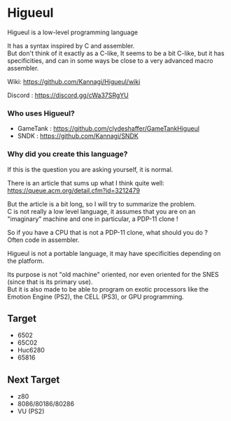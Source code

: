 # Higueul
Higueul is a low-level programming language

It has a syntax inspired by C and assembler.  
But don't think of it exactly as a C-like, It seems to be a bit C-like, but it has specificities, and can in some ways be close to a very advanced macro assembler. 

Wiki: https://github.com/Kannagi/Higueul/wiki

Discord : https://discord.gg/cWa37SRgYU

### Who uses Higueul?

- GameTank : https://github.com/clydeshaffer/GameTankHigueul
- SNDK : https://github.com/Kannagi/SNDK

### Why did you create this language?

If this is the question you are asking yourself, it is normal.  

There is an article that sums up what I think quite well:  
https://queue.acm.org/detail.cfm?id=3212479

But the article is a bit long, so I will try to summarize the problem.  
C is not really a low level language, it assumes that you are on an "imaginary" machine and one in particular, a PDP-11 clone !  

So if you have a CPU that is not a PDP-11 clone, what should you do ?  
Often code in assembler.  

Higueul is not a portable language, it may have specificities depending on the platform.  

Its purpose is not "old machine" oriented, nor even oriented for the SNES (since that is its primary use).  
But it is also made to be able to program on exotic processors like the Emotion Engine (PS2), the CELL (PS3), or GPU programming.  

## Target

- 6502
- 65C02
- Huc6280
- 65816

## Next Target

- z80
- 8086/80186/80286
- VU (PS2)
